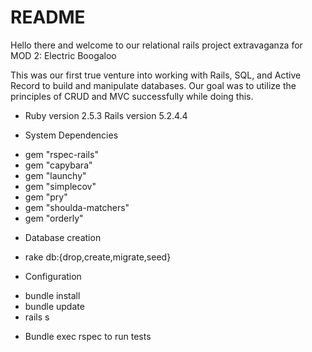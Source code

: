 # README

Hello there and welcome to our relational rails project extravaganza for MOD 2: Electric Boogaloo

This was our first true venture into working with Rails, SQL, and Active Record to build and manipulate databases. Our goal was to utilize the principles of CRUD and MVC successfully while doing this.

* Ruby version 2.5.3 Rails version 5.2.4.4

* System Dependencies
- gem "rspec-rails"
- gem "capybara"
- gem "launchy"
- gem "simplecov"
- gem "pry"
- gem "shoulda-matchers"
- gem "orderly"

* Database creation
- rake db:{drop,create,migrate,seed}

* Configuration
- bundle install
- bundle update
- rails s

* Bundle exec rspec to run tests
